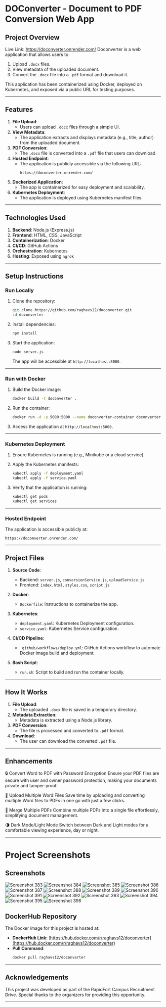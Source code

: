 
# **DOConverter - Document to PDF Conversion Web App**

## **Project Overview**
Live Link: https://doconverter.onrender.com/
Doconverter is a web application that allows users to:
1. Upload `.docx` files.
2. View metadata of the uploaded document.
3. Convert the `.docx` file into a `.pdf` format and download it.

This application has been containerized using Docker, deployed on Kubernetes, and exposed via a public URL for testing purposes.

---

## **Features**
1. **File Upload**:
   - Users can upload `.docx` files through a simple UI.
2. **View Metadata**:
   - The application extracts and displays metadata (e.g., title, author) from the uploaded document.
3. **PDF Conversion**:
   - The `.docx` file is converted into a `.pdf` file that users can download.
4. **Hosted Endpoint**:
   - The application is publicly accessible via the following URL:
     ```
     https://doconverter.onrender.com/
     ```
5. **Dockerized Application**:
   - The app is containerized for easy deployment and scalability.
6. **Kubernetes Deployment**:
   - The application is deployed using Kubernetes manifest files.

---

## **Technologies Used**
1. **Backend**: Node.js (Express.js)
2. **Frontend**: HTML, CSS, JavaScript
3. **Containerization**: Docker
4. **CI/CD**: GitHub Actions
5. **Orchestration**: Kubernetes
6. **Hosting**: Exposed using `ngrok`

---

## **Setup Instructions**

### **Run Locally**
1. Clone the repository:
   ```bash
   git clone https://github.com/raghavs12/doconverter.git
   cd doconverter
   ```

2. Install dependencies:
   ```bash
   npm install
   ```

3. Start the application:
   ```bash
   node server.js
   ```
   The app will be accessible at `http://localhost:5000`.

---

### **Run with Docker**
1. Build the Docker image:
   ```bash
   docker build -t doconverter .
   ```

2. Run the container:
   ```bash
   docker run -d -p 5000:5000 --name doconverter-container doconverter
   ```

3. Access the application at `http://localhost:5000`.

---

### **Kubernetes Deployment**
1. Ensure Kubernetes is running (e.g., Minikube or a cloud service).
2. Apply the Kubernetes manifests:
   ```bash
   kubectl apply -f deployment.yaml
   kubectl apply -f service.yaml
   ```

3. Verify that the application is running:
   ```bash
   kubectl get pods
   kubectl get services
   ```

---

### **Hosted Endpoint**
The application is accessible publicly at:
```
https://doconverter.onrender.com/
```

---

## **Project Files**
1. **Source Code**:
   - Backend: `server.js`, `conversionService.js`, `uploadService.js`
   - Frontend: `index.html`, `styles.css`, `script.js`

2. **Docker**:
   - `Dockerfile`: Instructions to containerize the app.

3. **Kubernetes**:
   - `deployment.yaml`: Kubernetes Deployment configuration.
   - `service.yaml`: Kubernetes Service configuration.

4. **CI/CD Pipeline**:
   - `.github/workflows/deploy.yml`: GitHub Actions workflow to automate Docker image build and deployment.

5. **Bash Script**:
   - `run.sh`: Script to build and run the container locally.

---

## **How It Works**
1. **File Upload**:
   - The uploaded `.docx` file is saved in a temporary directory.
2. **Metadata Extraction**:
   - Metadata is extracted using a Node.js library.
3. **PDF Conversion**:
   - The file is processed and converted to `.pdf` format.
4. **Download**:
   - The user can download the converted `.pdf` file.

---

## **Enhancements**
🔒 Convert Word to PDF with Password Encryption
Ensure your PDF files are secure with user and owner password protection, making your documents private and tamper-proof.

📂 Upload Multiple Word Files
Save time by uploading and converting multiple Word files to PDFs in one go with just a few clicks.

🔗 Merge Multiple PDFs
Combine multiple PDFs into a single file effortlessly, simplifying document management.

🌗 Dark Mode/Light Mode
Switch between Dark and Light modes for a comfortable viewing experience, day or night.


---

# Project Screenshots

## Screenshots
![Screenshot 383](https://github.com/raghavs12/doconverter/blob/main/images/Screenshot%20(383).png)
![Screenshot 384](https://github.com/raghavs12/doconverter/blob/main/images/Screenshot%20(384).png)
![Screenshot 385](https://github.com/raghavs12/doconverter/blob/main/images/Screenshot%20(385).png)
![Screenshot 386](https://github.com/raghavs12/doconverter/blob/main/images/Screenshot%20(386).png)
![Screenshot 387](https://github.com/raghavs12/doconverter/blob/main/images/Screenshot%20(387).png)
![Screenshot 388](https://github.com/raghavs12/doconverter/blob/main/images/Screenshot%20(388).png)
![Screenshot 389](https://github.com/raghavs12/doconverter/blob/main/images/Screenshot%20(389).png)
![Screenshot 390](https://github.com/raghavs12/doconverter/blob/main/images/Screenshot%20(390).png)
![Screenshot 391](https://github.com/raghavs12/doconverter/blob/main/images/Screenshot%20(391).png)
![Screenshot 392](https://github.com/raghavs12/doconverter/blob/main/images/Screenshot%20(392).png)
![Screenshot 393](https://github.com/raghavs12/doconverter/blob/main/images/Screenshot%20(393).png)
![Screenshot 394](https://github.com/raghavs12/doconverter/blob/main/images/Screenshot%20(394).png)
![Screenshot 395](https://github.com/raghavs12/doconverter/blob/main/images/Screenshot%20(395).png)
![Screenshot 396](https://github.com/raghavs12/doconverter/blob/main/images/Screenshot%20(396).png)


## **DockerHub Repository**
The Docker image for this project is hosted at:
- **DockerHub Link**: [https://hub.docker.com/r/raghavs12/doconverter](https://hub.docker.com/r/raghavs12/doconverter)
- **Pull Command**:
  ```bash
  docker pull raghavs12/doconverter
  ```

---

## **Acknowledgements**
This project was developed as part of the RapidFort Campus Recruitment Drive. Special thanks to the organizers for providing this opportunity.

---
